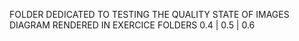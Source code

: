 FOLDER DEDICATED TO TESTING THE QUALITY STATE OF IMAGES DIAGRAM RENDERED IN EXERCICE FOLDERS 0.4 | 0.5 | 0.6
